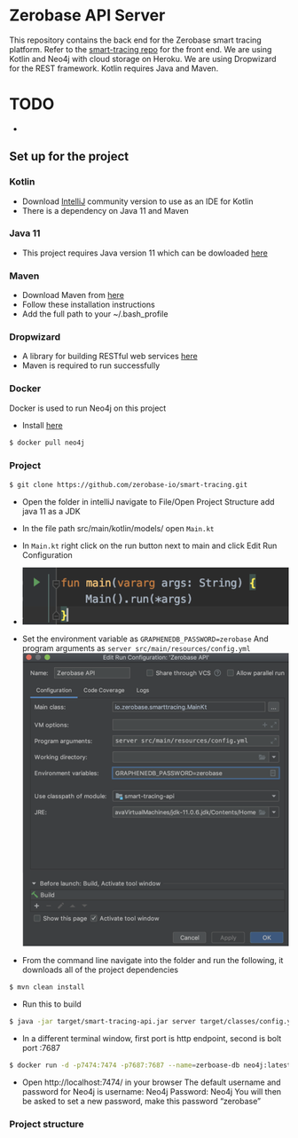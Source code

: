# Zerobase API Server

This repository contains the back end for the Zerobase smart tracing platform. Refer to the [smart-tracing repo](https://github.com/zerobase-io/smart-tracing) for the front end. We are using Kotlin and Neo4j with cloud storage on Heroku. We are using Dropwizard for the REST framework. Kotlin requires Java and Maven.

# TODO

*

## Set up for the project

### Kotlin

* Download [IntelliJ](https://www.jetbrains.com/idea/download/index.html?_ga=2.137859766.761208892.1584829709-1795868819.1584829709#section=mac) community version to use as an IDE for Kotlin
* There is a dependency on Java 11 and Maven

### Java 11

* This project requires Java version 11 which can be dowloaded [here](https://www.oracle.com/java/technologies/javase-jdk11-downloads.html)

### Maven

* Download Maven from [here](https://maven.apache.org/download.cgi)
* Follow these installation instructions
* Add the full path to your ~/.bash_profile 


### Dropwizard

* A library for building RESTful web services [here](https://github.com/dropwizard/dropwizard) 
* Maven is required to run successfully

### Docker

Docker is used to run Neo4j on this project 

*  Install [here](https://www.docker.com/get-started?utm_source=google&utm_medium=cpc&utm_campaign=getstarted&utm_content=sitelink&utm_term=getstarted&utm_budget=growth&gclid=EAIaIQobChMIzsLmsdWu6AIVA4bICh3VWArbEAAYASABEgKP8_D_BwE)
```sh
$ docker pull neo4j
```

### Project

```sh
$ git clone https://github.com/zerobase-io/smart-tracing.git
```
* Open the folder in intelliJ navigate to File/Open Project Structure add java 11 as a JDK
* In the file path src/main/kotlin/models/ open `Main.kt`
* In `Main.kt` right click on the run button next to main and click Edit Run Configuration
* ![main](https://github.com/alh2202/smart-tracing-api/blob/master/main.png)

* Set the environment variable as `GRAPHENEDB_PASSWORD=zerobase`
And program arguments as `server src/main/resources/config.yml`
![env](https://github.com/alh2202/smart-tracing-api/blob/master/env.png)
 
*  From the command line navigate into the folder and run the following, it downloads all of the project dependencies
```sh
$ mvn clean install
```
* Run this to build
```sh
$ java -jar target/smart-tracing-api.jar server target/classes/config.yml
```

* In a different terminal window, first port is http endpoint, second is bolt port :7687
```sh
$ docker run -d -p7474:7474 -p7687:7687 --name=zerboase-db neo4j:latest
```

* Open http://localhost:7474/ in your browser
The default username and password for Neo4j is 
username: Neo4j 
Password: Neo4j
You will then be asked to set a new password, make this password “zerobase”

### Project structure





